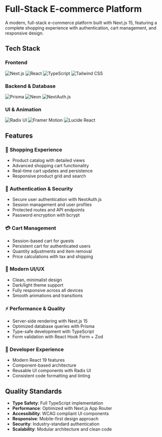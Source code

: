 # Full-Stack E-commerce Platform

A modern, full-stack e-commerce platform built with Next.js 15, featuring a complete shopping experience with authentication, cart management, and responsive design.

## Tech Stack

### Frontend
![Next.js](https://img.shields.io/badge/Next.js-15.3.2-black?style=for-the-badge&logo=next.js&logoColor=white)
![React](https://img.shields.io/badge/React-19.0.0-61DAFB?style=for-the-badge&logo=react&logoColor=black)
![TypeScript](https://img.shields.io/badge/TypeScript-5.0-3178C6?style=for-the-badge&logo=typescript&logoColor=white)
![Tailwind CSS](https://img.shields.io/badge/Tailwind_CSS-4.0-38B2AC?style=for-the-badge&logo=tailwind-css&logoColor=white)

### Backend & Database
![Prisma](https://img.shields.io/badge/Prisma-6.8.2-2D3748?style=for-the-badge&logo=prisma&logoColor=white)
![Neon](https://img.shields.io/badge/Neon-Database-00E599?style=for-the-badge&logo=neon&logoColor=white)
![NextAuth.js](https://img.shields.io/badge/NextAuth.js-5.0-purple?style=for-the-badge&logo=next.js&logoColor=white)

### UI & Animation
![Radix UI](https://img.shields.io/badge/Radix_UI-Components-161618?style=for-the-badge&logo=radix-ui&logoColor=white)
![Framer Motion](https://img.shields.io/badge/Framer_Motion-12.12.1-0055FF?style=for-the-badge&logo=framer&logoColor=white)
![Lucide React](https://img.shields.io/badge/Lucide_React-Icons-F56565?style=for-the-badge&logo=lucide&logoColor=white)

## Features

### 🛒 **Shopping Experience**
- Product catalog with detailed views
- Advanced shopping cart functionality
- Real-time cart updates and persistence
- Responsive product grid and search

### 🔐 **Authentication & Security**
- Secure user authentication with NextAuth.js
- Session management and user profiles
- Protected routes and API endpoints
- Password encryption with bcrypt

### 💳 **Cart Management**
- Session-based cart for guests
- Persistent cart for authenticated users
- Quantity adjustments and item removal
- Price calculations with tax and shipping

### 🎨 **Modern UI/UX**
- Clean, minimalist design
- Dark/light theme support
- Fully responsive across all devices
- Smooth animations and transitions

### ⚡ **Performance & Quality**
- Server-side rendering with Next.js 15
- Optimized database queries with Prisma
- Type-safe development with TypeScript
- Form validation with React Hook Form + Zod

### 🔧 **Developer Experience**
- Modern React 19 features
- Component-based architecture
- Reusable UI components with Radix UI
- Consistent code formatting and linting

## Quality Standards

- **Type Safety**: Full TypeScript implementation
- **Performance**: Optimized with Next.js App Router
- **Accessibility**: WCAG compliant UI components
- **Responsive**: Mobile-first design approach
- **Security**: Industry-standard authentication
- **Scalability**: Modular architecture and clean code
